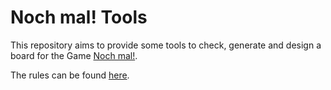 # Noch mal! Tools

This repository aims to provide some tools to check, generate and design a
board for the Game [Noch mal!](https://www.schmidtspiele-shop.de/noch-mal).

The rules can be found [here](https://gesellschaftsspiele.spielen.de/uploads/files/2904/57d9a9568c464.pdf).
